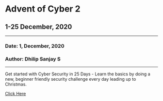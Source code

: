 # Advent of Cyber 2
## 1-25 December, 2020
---
### **Date:** 1, December, 2020
### **Author:** Dhilip Sanjay S
---

Get started with Cyber Security in 25 Days - Learn the basics by doing a new, beginner friendly security challenge every day leading up to Christmas.

[Click Here](https://tryhackme.com/room/adventofcyber2)